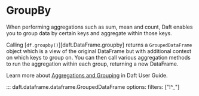 # GroupBy

When performing aggregations such as sum, mean and count, Daft enables you to group data by certain keys and aggregate within those keys.

Calling [`df.groupby()`][daft.DataFrame.groupby] returns a `GroupedDataFrame` object which is a view of the original DataFrame but with additional context on which keys to group on. You can then call various aggregation methods to run the aggregation within each group, returning a new DataFrame.

Learn more about [Aggregations and Grouping](../core_concepts.md#aggregations-and-grouping) in Daft User Guide.

::: daft.dataframe.dataframe.GroupedDataFrame
    options:
        filters: ["!^_"]
